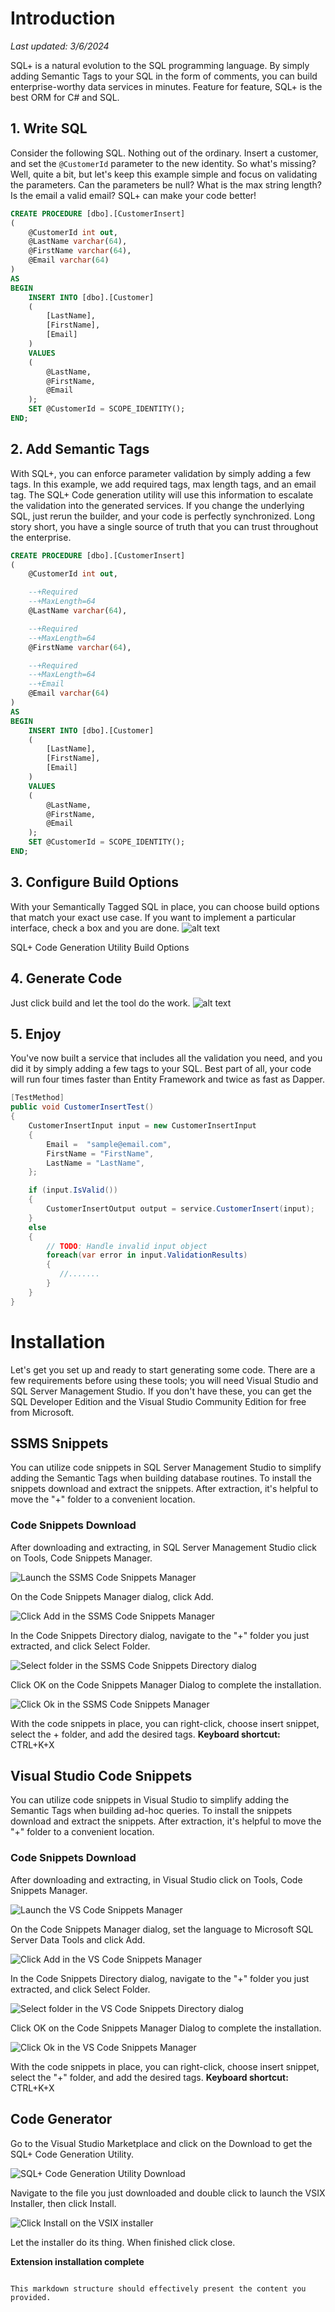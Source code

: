 # Introduction
*Last updated: 3/6/2024*

SQL+ is a natural evolution to the SQL programming language. By simply adding Semantic Tags to your SQL in the form of comments, you can build enterprise-worthy data services in minutes. Feature for feature, SQL+ is the best ORM for C# and SQL.

## 1. Write SQL
Consider the following SQL. Nothing out of the ordinary. Insert a customer, and set the `@CustomerId` parameter to the new identity. So what's missing? Well, quite a bit, but let's keep this example simple and focus on validating the parameters. Can the parameters be null? What is the max string length? Is the email a valid email? SQL+ can make your code better!

```sql
CREATE PROCEDURE [dbo].[CustomerInsert]
(
    @CustomerId int out,
    @LastName varchar(64),
    @FirstName varchar(64),
    @Email varchar(64)
)
AS
BEGIN
    INSERT INTO [dbo].[Customer]
    (
        [LastName],
        [FirstName],
        [Email]
    )
    VALUES
    (
        @LastName,
        @FirstName,
        @Email
    );
    SET @CustomerId = SCOPE_IDENTITY();
END;
```

## 2. Add Semantic Tags
With SQL+, you can enforce parameter validation by simply adding a few tags. In this example, we add required tags, max length tags, and an email tag. The SQL+ Code generation utility will use this information to escalate the validation into the generated services. If you change the underlying SQL, just rerun the builder, and your code is perfectly synchronized. Long story short, you have a single source of truth that you can trust throughout the enterprise.

```sql
CREATE PROCEDURE [dbo].[CustomerInsert]
(
    @CustomerId int out,

    --+Required
    --+MaxLength=64
    @LastName varchar(64),

    --+Required
    --+MaxLength=64
    @FirstName varchar(64),

    --+Required
    --+MaxLength=64
    --+Email
    @Email varchar(64)
)
AS
BEGIN
    INSERT INTO [dbo].[Customer]
    (
        [LastName],
        [FirstName],
        [Email]
    )
    VALUES
    (
        @LastName,
        @FirstName,
        @Email
    );
    SET @CustomerId = SCOPE_IDENTITY();
END;
```

## 3. Configure Build Options
With your Semantically Tagged SQL in place, you can choose build options that match your exact use case. If you want to implement a particular interface, check a box and you are done.
![alt text](/images/build-options.png)


SQL+ Code Generation Utility Build Options

## 4. Generate Code
Just click build and let the tool do the work.
![alt text](/images/GettingStartedBuild.gif)


## 5. Enjoy
You've now built a service that includes all the validation you need, and you did it by simply adding a few tags to your SQL. Best part of all, your code will run four times faster than Entity Framework and twice as fast as Dapper.

```csharp
[TestMethod]
public void CustomerInsertTest()
{
    CustomerInsertInput input = new CustomerInsertInput
    {
        Email =  "sample@email.com",
        FirstName = "FirstName",
        LastName = "LastName",
    };

    if (input.IsValid())
    {
        CustomerInsertOutput output = service.CustomerInsert(input);
    }
    else
    {
        // TODO: Handle invalid input object
        foreach(var error in input.ValidationResults)
        {
           //.......
        }
    }
}
```

# Installation

Let's get you set up and ready to start generating some code. There are a few requirements before using these tools; you will need Visual Studio and SQL Server Management Studio. If you don't have these, you can get the SQL Developer Edition and the Visual Studio Community Edition for free from Microsoft.

## SSMS Snippets
You can utilize code snippets in SQL Server Management Studio to simplify adding the Semantic Tags when building database routines. To install the snippets download and extract the snippets. After extraction, it's helpful to move the "+" folder to a convenient location.

### Code Snippets Download
After downloading and extracting, in SQL Server Management Studio click on Tools, Code Snippets Manager.

![Launch the SSMS Code Snippets Manager](/images/ssms_code_snippets_manager.png)

On the Code Snippets Manager dialog, click Add.

![Click Add in the SSMS Code Snippets Manager](/images/ssms_add_snippet.png)

In the Code Snippets Directory dialog, navigate to the "+" folder you just extracted, and click Select Folder.

![Select folder in the SSMS Code Snippets Directory dialog](/images/ssms_select_folder.png)

Click OK on the Code Snippets Manager Dialog to complete the installation.

![Click Ok in the SSMS Code Snippets Manager](/images/ssms_install_complete.png)

With the code snippets in place, you can right-click, choose insert snippet, select the + folder, and add the desired tags.
**Keyboard shortcut:** CTRL+K+X

## Visual Studio Code Snippets
You can utilize code snippets in Visual Studio to simplify adding the Semantic Tags when building ad-hoc queries. To install the snippets download and extract the snippets. After extraction, it's helpful to move the "+" folder to a convenient location.

### Code Snippets Download
After downloading and extracting, in Visual Studio click on Tools, Code Snippets Manager.

![Launch the VS Code Snippets Manager](/images/vs_code_snippets_manager.png)

On the Code Snippets Manager dialog, set the language to Microsoft SQL Server Data Tools and click Add.

![Click Add in the VS Code Snippets Manager](/images/vs_add_snippet.png)

In the Code Snippets Directory dialog, navigate to the "+" folder you just extracted, and click Select Folder.

![Select folder in the VS Code Snippets Directory dialog](/images/vs_select_folder.png)

Click OK on the Code Snippets Manager Dialog to complete the installation.

![Click Ok in the VS Code Snippets Manager](/images/vs_install_complete.png)

With the code snippets in place, you can right-click, choose insert snippet, select the "+" folder, and add the desired tags.
**Keyboard shortcut:** CTRL+K+X

## Code Generator
Go to the Visual Studio Marketplace and click on the Download to get the SQL+ Code Generation Utility.

![SQL+ Code Generation Utility Download](images/sqlplus_download.png)

Navigate to the file you just downloaded and double click to launch the VSIX Installer, then click Install.

![Click Install on the VSIX installer](images/vsix_installer.png)

Let the installer do its thing. When finished click close.

**Extension installation complete**
```

This markdown structure should effectively present the content you provided.
